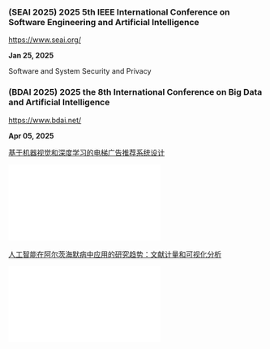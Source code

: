 ### (SEAI 2025) 2025 5th IEEE International Conference on Software Engineering and Artificial Intelligence

https://www.seai.org/

**Jan 25, 2025**

Software and System Security and Privacy



### (BDAI 2025) 2025 the 8th International Conference on Big Data and Artificial Intelligence

https://www.bdai.net/

**Apr 05, 2025**

[基于机器视觉和深度学习的电梯广告推荐系统设计](https://ieeexplore.ieee.org/document/10692925)

![](An_Elevator_Advertisement_Recommendation_System_Design_based_on_Machine_Vision_and_Deep_Learning.pdf)


[人工智能在阿尔茨海默病中应用的研究趋势：文献计量和可视化分析](https://ieeexplore.ieee.org/document/10692826)

![](Research_Trends_in_Application_of_Artificial_Intelligence_in_Alzheimers_Disease_Bibliometric_and_Visualization_Analysis.pdf)


